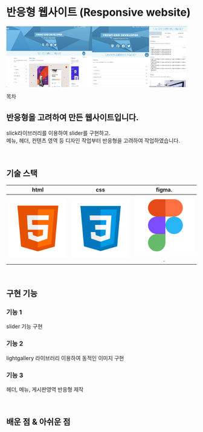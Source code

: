 # 반응형 웹사이트 (Responsive website)

<p align="space-between;" style="display: flex;">
  <br>
  <img src="./img/301.png" width="45%">
  <img src="./img/302.png" width="30%">
  <img src="./img/303.png" width="20%">
  <br>
</p>

목차

## 반응형을 고려하여 만든 웹사이트입니다.

<p align="justify">
slick라이브러리를 이용하여 slider를 구현하고.<br>
메뉴, 헤더, 컨텐츠 영역 등 디자인 작업부터 반응형을 고려하여 작업하였습니다.
</p>


<br>

## 기술 스택

|    html    |     css    |     figma.   |
| :--------: | :--------: | :--------:   |
|  ![html]   |   ![css]   |   ![figma].  |

<br>

## 구현 기능

### 기능 1
slider 기능 구현<br> 
### 기능 2
lightgallery 라이브러리 이용하여 동적인 이미지 구현<br>
### 기능 3
헤더, 메뉴, 게시판영역 반응형 제작<br>

<br>

## 배운 점 & 아쉬운 점

<p align="justify">

</p>

<br>


<!-- Stack Icon Refernces -->
[html]: /img/stack/html.svg
[css]: /img/stack/css.svg
[figma]: /img/stack/figma.svg
[ts]: /image/stack/typescript.svg
[react]: /image/stack/react.svg
[node]: /image/stack/node.svg
